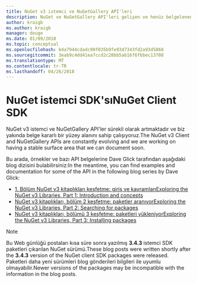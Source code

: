 ```yaml
---
title: NuGet v3 istemci ve NuGetGallery API'leri
description: NuGet ve NuGetGallery API'leri gelişen ve henüz belgelenen ancak örnekler Dave Glick'ın blogunda kullanılabilir.
author: kraigb
ms.author: kraigb
manager: douge
ms.date: 01/09/2018
ms.topic: conceptual
ms.openlocfilehash: b4a7944cdadc90f035b9fe93d7343fd2a93d5868
ms.sourcegitcommit: 3eab9c4dd41ea7ccd2c28bb5ab16f6fbbec13708
ms.translationtype: MT
ms.contentlocale: tr-TR
ms.lasthandoff: 04/26/2018
---
```

# <a name="nuget-client-sdk"></a><span data-ttu-id="ef0b6-103">NuGet istemci SDK'sı</span><span class="sxs-lookup"><span data-stu-id="ef0b6-103">NuGet Client SDK</span></span>

<span data-ttu-id="ef0b6-104">NuGet v3 istemci ve NuGetGallery API'ler sürekli olarak artmaktadır ve biz yakında belge kararlı bir yüzey alanını sahip çalışıyoruz.</span><span class="sxs-lookup"><span data-stu-id="ef0b6-104">The NuGet v3 Client and NuGetGallery APIs are constantly evolving and we are working on having a stable surface area that we can document soon.</span></span>

<span data-ttu-id="ef0b6-105">Bu arada, örnekler ve bazı API belgelerine Dave Glick tarafından aşağıdaki blog dizisini bulabilirsiniz:</span><span class="sxs-lookup"><span data-stu-id="ef0b6-105">In the meantime, you can find examples and documentation for some of the API in the following blog series by Dave Glick:</span></span>

- [<span data-ttu-id="ef0b6-106">1. Bölüm NuGet v3 kitaplıkları keşfetme: giriş ve kavramları</span><span class="sxs-lookup"><span data-stu-id="ef0b6-106">Exploring the NuGet v3 Libraries, Part 1: Introduction and concepts</span></span>](http://daveaglick.com/posts/exploring-the-nuget-v3-libraries-part-1)
- [<span data-ttu-id="ef0b6-107">NuGet v3 kitaplıkları, bölüm 2 keşfetme: paketler aranıyor</span><span class="sxs-lookup"><span data-stu-id="ef0b6-107">Exploring the NuGet v3 Libraries, Part 2: Searching for packages</span></span>](http://daveaglick.com/posts/exploring-the-nuget-v3-libraries-part-2)
- [<span data-ttu-id="ef0b6-108">NuGet v3 kitaplıkları, bölümü 3 keşfetme: paketleri yükleniyor</span><span class="sxs-lookup"><span data-stu-id="ef0b6-108">Exploring the NuGet v3 Libraries, Part 3: Installing packages</span></span>](http://daveaglick.com/posts/exploring-the-nuget-v3-libraries-part-3)

> [!Note]
> <span data-ttu-id="ef0b6-109">Bu Web günlüğü postaları kısa süre sonra yazılmış **3.4.3** istemci SDK paketleri çıkarılan NuGet sürümü.</span><span class="sxs-lookup"><span data-stu-id="ef0b6-109">These blog posts were written shortly after the **3.4.3** version of the NuGet client SDK packages were released.</span></span>
> <span data-ttu-id="ef0b6-110">Paketleri daha yeni sürümleri blog gönderileri bilgileri ile uyumlu olmayabilir.</span><span class="sxs-lookup"><span data-stu-id="ef0b6-110">Newer versions of the packages may be incompatible with the information in the blog posts.</span></span>
